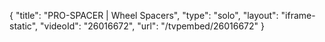 {
    "title": "PRO-SPACER | Wheel Spacers",
    "type": "solo",
    "layout": "iframe-static",
    "videoId": "26016672",
    "url": "\/tvpembed\/26016672"
}
